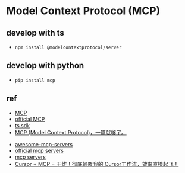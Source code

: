 # Model Context Protocol (MCP)

## develop with ts
+ `npm install @modelcontextprotocol/server`

## develop with python 
+ `pip install mcp`


## ref
<!-- developer -->
+ [MCP](https://modelcontextprotocol.io/introduction)
+ [official MCP](https://github.com/modelcontextprotocol)
+ [ts sdk](https://github.com/modelcontextprotocol/typescript-sdk)
+ [MCP (Model Context Protocol)，一篇就够了。](https://zhuanlan.zhihu.com/p/29001189476)

<!-- mcp servers -->
+ [awesome-mcp-servers](https://github.com/punkpeye/awesome-mcp-servers)
+ [official mcp servers](https://github.com/modelcontextprotocol/servers)
+ [mcp servers](https://mcpservers.org/)
+ [Cursor + MCP = 王炸！彻底颠覆我的 Cursor工作流，效率直接起飞！](https://zhuanlan.zhihu.com/p/28235501098)


